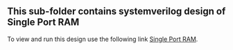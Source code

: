 ## This sub-folder contains systemverilog design of Single Port RAM

To view and run this design use the following link [Single Port RAM](https://edaplayground.com/x/ieyx).
